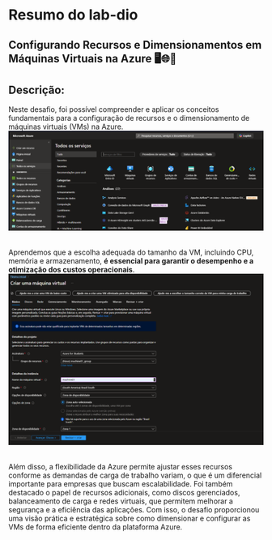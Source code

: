 # Resumo do lab-dio

## Configurando Recursos e Dimensionamentos em Máquinas Virtuais na Azure 🖥️🌐🔵

## Descrição:
Neste desafio, foi possível compreender e aplicar os conceitos fundamentais para a configuração de recursos e o dimensionamento de máquinas virtuais (VMs) na Azure.<br>
![configuracao_de_maquinas_virtuais](images/print3.png)<br><br>

Aprendemos que a escolha adequada do tamanho da VM, incluindo CPU, memória e armazenamento, **é essencial para garantir o desempenho e a otimização dos custos operacionais**.<br>
![configuracao_de_maquinas_virtuais](images/print4.png)<br><br>

Além disso, a flexibilidade da Azure permite ajustar esses recursos conforme as demandas de carga de trabalho variam, o que é um diferencial importante para empresas que buscam escalabilidade.
Foi também destacado o papel de recursos adicionais, como discos gerenciados, balanceamento de carga e redes virtuais, que permitem melhorar a segurança e a eficiência das aplicações.
Com isso, o desafio proporcionou uma visão prática e estratégica sobre como dimensionar e configurar as VMs de forma eficiente dentro da plataforma Azure.